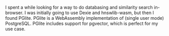 I spent a while looking for a way to do databasing and similarity search in-browser. I was initially going to use Dexie and hnswlib-wasm, but then I found PGlite. PGlite is a WebAssembly implementation of (single user mode) PostgreSQL. PGlite includes support for pgvector, which is perfect for my use case.